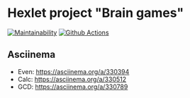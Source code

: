 # Hexlet project "Brain games"

[![Maintainability](https://api.codeclimate.com/v1/badges/e63475d6545d06147a08/maintainability)](https://codeclimate.com/github/Melodyn/backend-project-lvl1/maintainability)
[![Github Actions](https://github.com/Melodyn/backend-project-lvl1/workflows/Node.js%20CI/badge.svg)](https://github.com/Melodyn/backend-project-lvl1/actions)

## Asciinema

* Even: https://asciinema.org/a/330394
* Calc: https://asciinema.org/a/330512
* GCD: https://asciinema.org/a/330789
